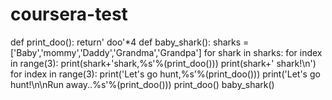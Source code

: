 # coursera-test
def print_doo():
    return' doo'*4
def baby_shark():
    sharks = ['Baby','mommy','Daddy','Grandma','Grandpa']
    for shark in sharks:
        for index in range(3):
            print(shark+'shark,%s'%(print_doo()))
        print(shark+' shark!\n')
    for index in range(3):
        print('Let\'s go hunt,%s'%(print_doo()))
    print('Let\'s go hunt!\n\nRun away..%s'%(print_doo()))
print_doo()
baby_shark()

